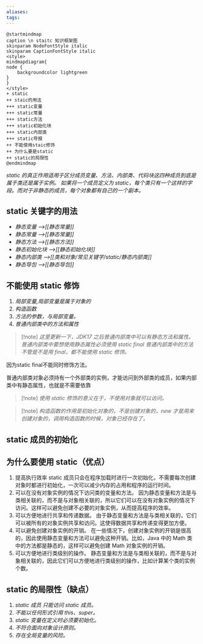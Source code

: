 ```yaml
---
aliases: 
tags: 
---
```


```plantuml
@startmindmap
caption \n staitc 知识框架图
skinparam NodeFontStyle italic
skinparam CaptionFontStyle italic
<style>
mindmapdiagram{
node {
	backgroundcolor lightgreen
}
}
</style>
+ static
++ staic的用法
+++ static变量
+++ static常量
+++ static方法
+++ static初始化块
+++ static内部类
+++ static导报
++ 不能使用staic修饰
++ 为什么要是static
++ static的局限性
@endmindmap
```

_static 的真正作用适用于区分成员变量、方法、内部类、代码块这四种成员到底是属于类还是属于实例。_
_如果将一个成员定义为 static，每个类只有一个这样的字段。而对于非静态的成员，每个对象都有自己的一个副本。_

## static 关键字的用法

+ _静态变量 -->[[静态常量]]_
+ _静态常量 -->[[静态常量]]_
+ _静态方法 -->[[静态方法]]_
+ _静态初始化块 -->[[静态初始化块]]_
+ _静态内部类 -->[[类和对象/常见关键字/static/静态内部类]]_
+ _静态导包 -->[[静态导包]]_

## 不能使用 static 修饰

1. *局部变量,局部变量是属于对象的*
2. *构造函数*
3. *方法的参数，与局部变量。*
4. *普通内部类中的方法和属性*

> [!note] *这里更新一下，JDK17 之后普通内部类中可以有静态方法和属性。*
> *普通内部类中要想使用静态属性必须使用 static final*
> *普通内部类中的方法不管是不是用 final，都不能使用 static 修饰。*

因为static final不能同时修饰方法。


普通内部类对象必须持有一个外部类的实例，才能访问到外部类的成员，如果内部类中有静态属性，也就是不需要依靠 

> [!note] *使用 static 修饰的意义在于，不使用对象就可以访问。*

> [!note] *构造函数的作用是初始化对象的，不是创建对象的，new 才是用来创建对象的，调用构造函数的时候，对象已经存在了。*

## static 成员的初始化

## 为什么要使用 static（优点）

1. 提高执行效率
   static 成员只会在程序加载时进行一次初始化，不需要每次创建对象时都进行初始化，一次可以减少内存的占用和程序的运行时间。
2. 可以在没有对象实例的情况下访问类的变量和方法。
   因为静态变量和方法是与类相关联的，而不是与对象相关联的，所以它们可以在没有对象实例的情况下访问。这样可以避免创建不必要的对象实例，从而提高程序的效率。
3. 可以方便地进行共享和传递数据。
   由于静态变量和方法是与类相关联的，它们可以被所有的对象实例共享和访问。这使得数据共享和传递变得更加方便。
4. 可以避免创建对象实例的开销。
   在一些情况下，创建对象实例的开销是很高的，因此使用静态变量和方法可以避免这种开销。比如，Java 中的 Math 类中的方法都是静态的，这样可以避免创建 Math 对象实例的开销。
5. 可以方便地进行类级别的操作。
   静态变量和方法是与类相关联的，而不是与对象相关联的，因此它们可以方便地进行类级别的操作，比如计算某个类的实例个数。

## static 的局限性（缺点）

1. *static 成员 只能访问 static 成员。*
2. *不能以任何形式引用 this、super。*
3. *static 变量在定义时必须要初始化。*
4. *不符合面向对象设计原则。*
5. *存在全局变量的风险。*
